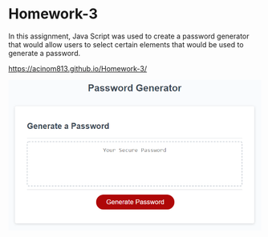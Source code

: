 # Homework-3

In this assignment, Java Script was used to create a password generator that would allow users to select certain elements that would be used to generate a password. 

https://acinom813.github.io/Homework-3/

![](assets/03-javascript-homework-demo.png)
